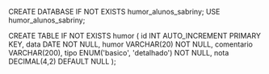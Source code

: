 CREATE DATABASE IF NOT EXISTS humor_alunos_sabriny;
USE humor_alunos_sabriny;

CREATE TABLE IF NOT EXISTS humor (
    id INT AUTO_INCREMENT PRIMARY KEY,
    data DATE NOT NULL,
    humor VARCHAR(20) NOT NULL,
    comentario VARCHAR(200),
    tipo ENUM('basico', 'detalhado') NOT NULL,
    nota DECIMAL(4,2) DEFAULT NULL
);
